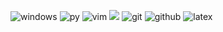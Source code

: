 

![windows](https://skillicons.dev/icons?i=windows&theme=dark)
![py](https://skillicons.dev/icons?i=py&theme=dark)
![vim](https://skillicons.dev/icons?i=vim&theme=dark)
![](https://camo.githubusercontent.com/3eb9e6ac3da189203ce4d36b2b22432ff16b22396ef12abd74acf6cf3b63d6d8/68747470733a2f2f696d672e69636f6e73382e636f6d2f3f73697a653d34382669643d4a3053674d577a417871466a26666f726d61743d706e67)
![git](https://skillicons.dev/icons?i=git&theme=dark)
![github](https://skillicons.dev/icons?i=github&theme=dark)
![latex](https://skillicons.dev/icons?i=latex&theme=dark)


<!--check out 
> [Kalkovski's github front page](https://github.com/Georgi-Kalkovski)

> [k1lgor's](https://github.com/k1lgor)


sertificates

softuni courses

projects

> it looks like i have to make projects so i can have something on github, that people can look at. Make them easy to be used from other peopls.
> > Miguel's ting
> > My webscraping project
> > Dictionary creator?

languages anchor

tech stack
> see what you know
> see what'll come out on the tech chart -->
